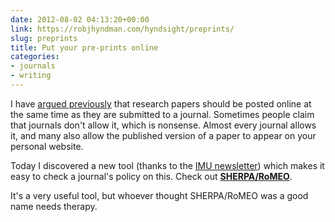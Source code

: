 ```yaml
---
date: 2012-08-02 04:13:20+00:00
link: https://robjhyndman.com/hyndsight/preprints/
slug: preprints
title: Put your pre-prints online
categories:
- journals
- writing
---
```


I have [argued previously](https://robjhyndman.com/hyndsight/working-papers/) that research papers should be posted online at the same time as they are submitted to a journal. Sometimes people claim that journals don't allow it, which is nonsense. Almost every journal allows it, and many also allow the published version of a paper to appear on your personal website.

Today I discovered a new tool (thanks to the [IMU newsletter](http://www.mathunion.org/imu-net/archive/2012/imu-net-054/)) which makes it easy to check a journal's policy on this. Check out [**SHERPA/RoMEO**](http://www.sherpa.ac.uk/romeo/). 

It's a very useful tool, but whoever thought SHERPA/RoMEO was a good name needs therapy.
